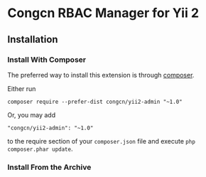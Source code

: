 Congcn RBAC Manager for Yii 2
======================


Installation
------------

### Install With Composer

The preferred way to install this extension is through [composer](http://getcomposer.org/download/).

Either run

```
composer require --prefer-dist congcn/yii2-admin "~1.0"
```

Or, you may add

```
"congcn/yii2-admin": "~1.0"
```

to the require section of your `composer.json` file and execute `php composer.phar update`.

### Install From the Archive
